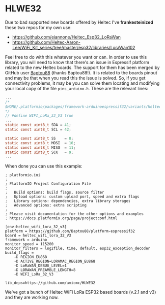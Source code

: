 # HLWE32

Due to bad supported new boards offered by Heltec I've __frankesteinized__ these two repos for my own use:

- https://github.com/eiannone/Heltec_Esp32_LoRaWan
- https://github.com/Heltec-Aaron-Lee/WiFi_Kit_series/tree/master/esp32/libraries/LoraWan102

Feel free to do with this whatever you want or can.
In order to use this library, you will need to know that there's an issue in Espressif platform related to the new Heltec boards. The support for them has been merged by GitHub user [Baptou88](https://github.com/Baptou88/platform-espressif32) (thanks Baptou88!). It is related to the boards pinout and may be that when you read this the issue is solved. So, if you get connectivity problems, it may be you can solve them locating and modifying your local copy of the file ```pins_arduino.h```. These are the relevant lines:  

```c
...
/* 
$HOME/.platformio/packages/framework-arduinoespressif32/variants/heltec_wifi_lora_32_V3/pins_arduino.h
*/
// #define WIFI_LoRa_32_V3 true
...
static const uint8_t SDA = 41;
static const uint8_t SCL = 42;

static const uint8_t SS    = 8;
static const uint8_t MOSI  = 10;
static const uint8_t MISO  = 11;
static const uint8_t SCK   = 9;
...

```
When done you can use this example:

```ìni
; platformio.ini
;
; PlatformIO Project Configuration File
;
;   Build options: build flags, source filter
;   Upload options: custom upload port, speed and extra flags
;   Library options: dependencies, extra library storages
;   Advanced options: extra scripting
;
; Please visit documentation for the other options and examples
; https://docs.platformio.org/page/projectconf.html

[env:heltec_wifi_lora_32_v3]
platform = https://github.com/Baptou88/platform-espressif32
board = heltec_wifi_lora_32_V3
framework = arduino
monitor_speed = 115200
monitor_filters = log2file, time, default, esp32_exception_decoder
build_flags =
    -D REGION_EU868
    -D ACTIVE_REGION=LORAMAC_REGION_EU868
    -D LoRaWAN_DEBUG_LEVEL=1
    -D LORAWAN_PREAMBLE_LENGTH=8
    -D WIFI_LoRa_32_V3

lib_deps=https://github.com/amicmc/HLWE32
```
We've got a bunch of Heltec WiFi LoRa ESP32 based boards (v.2.1 and v3) and they are working now. 
